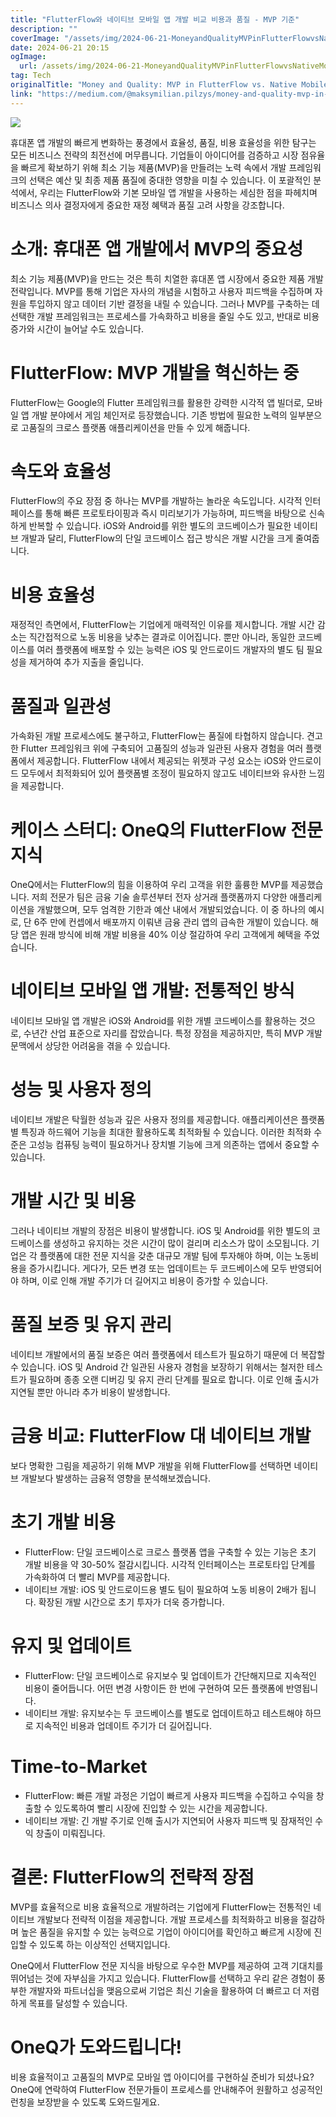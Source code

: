 ```yaml
---
title: "FlutterFlow와 네이티브 모바일 앱 개발 비교 비용과 품질 - MVP 기준"
description: ""
coverImage: "/assets/img/2024-06-21-MoneyandQualityMVPinFlutterFlowvsNativeMobileAppDevelopment_0.png"
date: 2024-06-21 20:15
ogImage: 
  url: /assets/img/2024-06-21-MoneyandQualityMVPinFlutterFlowvsNativeMobileAppDevelopment_0.png
tag: Tech
originalTitle: "Money and Quality: MVP in FlutterFlow vs. Native Mobile App Development"
link: "https://medium.com/@maksymilian.pilzys/money-and-quality-mvp-in-flutterflow-vs-native-mobile-app-development-ee230d2a4c21"
---
```



<img src="/assets/img/2024-06-21-MoneyandQualityMVPinFlutterFlowvsNativeMobileAppDevelopment_0.png" />

휴대폰 앱 개발의 빠르게 변화하는 풍경에서 효율성, 품질, 비용 효율성을 위한 탐구는 모든 비즈니스 전략의 최전선에 머무릅니다. 기업들이 아이디어를 검증하고 시장 점유율을 빠르게 확보하기 위해 최소 기능 제품(MVP)을 만들려는 노력 속에서 개발 프레임워크의 선택은 예산 및 최종 제품 품질에 중대한 영향을 미칠 수 있습니다. 이 포괄적인 분석에서, 우리는 FlutterFlow와 기본 모바일 앱 개발을 사용하는 세심한 점을 파헤치며 비즈니스 의사 결정자에게 중요한 재정 혜택과 품질 고려 사항을 강조합니다.

# 소개: 휴대폰 앱 개발에서 MVP의 중요성

최소 기능 제품(MVP)을 만드는 것은 특히 치열한 휴대폰 앱 시장에서 중요한 제품 개발 전략입니다. MVP를 통해 기업은 자사의 개념을 시험하고 사용자 피드백을 수집하며 자원을 투입하지 않고 데이터 기반 결정을 내릴 수 있습니다. 그러나 MVP를 구축하는 데 선택한 개발 프레임워크는 프로세스를 가속화하고 비용을 줄일 수도 있고, 반대로 비용 증가와 시간이 늘어날 수도 있습니다.

<div class="content-ad"></div>

# FlutterFlow: MVP 개발을 혁신하는 중

FlutterFlow는 Google의 Flutter 프레임워크를 활용한 강력한 시각적 앱 빌더로, 모바일 앱 개발 분야에서 게임 체인저로 등장했습니다. 기존 방법에 필요한 노력의 일부분으로 고품질의 크로스 플랫폼 애플리케이션을 만들 수 있게 해줍니다.

# 속도와 효율성

FlutterFlow의 주요 장점 중 하나는 MVP를 개발하는 놀라운 속도입니다. 시각적 인터페이스를 통해 빠른 프로토타이핑과 즉시 미리보기가 가능하며, 피드백을 바탕으로 신속하게 반복할 수 있습니다. iOS와 Android를 위한 별도의 코드베이스가 필요한 네이티브 개발과 달리, FlutterFlow의 단일 코드베이스 접근 방식은 개발 시간을 크게 줄여줍니다.

<div class="content-ad"></div>

# 비용 효율성

재정적인 측면에서, FlutterFlow는 기업에게 매력적인 이유를 제시합니다. 개발 시간 감소는 직간접적으로 노동 비용을 낮추는 결과로 이어집니다. 뿐만 아니라, 동일한 코드베이스를 여러 플랫폼에 배포할 수 있는 능력은 iOS 및 안드로이드 개발자의 별도 팀 필요성을 제거하여 추가 지출을 줄입니다.

# 품질과 일관성

가속화된 개발 프로세스에도 불구하고, FlutterFlow는 품질에 타협하지 않습니다. 견고한 Flutter 프레임워크 위에 구축되어 고품질의 성능과 일관된 사용자 경험을 여러 플랫폼에서 제공합니다. FlutterFlow 내에서 제공되는 위젯과 구성 요소는 iOS와 안드로이드 모두에서 최적화되어 있어 플랫폼별 조정이 필요하지 않고도 네이티브와 유사한 느낌을 제공합니다.

<div class="content-ad"></div>

# 케이스 스터디: OneQ의 FlutterFlow 전문 지식

OneQ에서는 FlutterFlow의 힘을 이용하여 우리 고객을 위한 훌륭한 MVP를 제공했습니다. 저희 전문가 팀은 금융 기술 솔루션부터 전자 상거래 플랫폼까지 다양한 애플리케이션을 개발했으며, 모두 엄격한 기한과 예산 내에서 개발되었습니다. 이 중 하나의 예시로, 단 6주 만에 컨셉에서 배포까지 이뤄낸 금융 관리 앱의 급속한 개발이 있습니다. 해당 앱은 원래 방식에 비해 개발 비용을 40% 이상 절감하여 우리 고객에게 혜택을 주었습니다.

# 네이티브 모바일 앱 개발: 전통적인 방식

네이티브 모바일 앱 개발은 iOS와 Android를 위한 개별 코드베이스를 활용하는 것으로, 수년간 산업 표준으로 자리를 잡았습니다. 특정 장점을 제공하지만, 특히 MVP 개발 문맥에서 상당한 어려움을 겪을 수 있습니다.

<div class="content-ad"></div>

# 성능 및 사용자 정의

네이티브 개발은 탁월한 성능과 깊은 사용자 정의를 제공합니다. 애플리케이션은 플랫폼별 특징과 하드웨어 기능을 최대한 활용하도록 최적화될 수 있습니다. 이러한 최적화 수준은 고성능 컴퓨팅 능력이 필요하거나 장치별 기능에 크게 의존하는 앱에서 중요할 수 있습니다.

# 개발 시간 및 비용

그러나 네이티브 개발의 장점은 비용이 발생합니다. iOS 및 Android를 위한 별도의 코드베이스를 생성하고 유지하는 것은 시간이 많이 걸리며 리소스가 많이 소모됩니다. 기업은 각 플랫폼에 대한 전문 지식을 갖춘 대규모 개발 팀에 투자해야 하며, 이는 노동비용을 증가시킵니다. 게다가, 모든 변경 또는 업데이트는 두 코드베이스에 모두 반영되어야 하며, 이로 인해 개발 주기가 더 길어지고 비용이 증가할 수 있습니다.

<div class="content-ad"></div>

# 품질 보증 및 유지 관리

네이티브 개발에서의 품질 보증은 여러 플랫폼에서 테스트가 필요하기 때문에 더 복잡할 수 있습니다. iOS 및 Android 간 일관된 사용자 경험을 보장하기 위해서는 철저한 테스트가 필요하며 종종 오랜 디버깅 및 유지 관리 단계를 필요로 합니다. 이로 인해 출시가 지연될 뿐만 아니라 추가 비용이 발생합니다.

# 금융 비교: FlutterFlow 대 네이티브 개발

보다 명확한 그림을 제공하기 위해 MVP 개발을 위해 FlutterFlow를 선택하면 네이티브 개발보다 발생하는 금융적 영향을 분석해보겠습니다.

<div class="content-ad"></div>

# 초기 개발 비용

- FlutterFlow: 단일 코드베이스로 크로스 플랫폼 앱을 구축할 수 있는 기능은 초기 개발 비용을 약 30-50% 절감시킵니다. 시각적 인터페이스는 프로토타입 단계를 가속화하여 더 빨리 MVP를 제공합니다.
- 네이티브 개발: iOS 및 안드로이드용 별도 팀이 필요하여 노동 비용이 2배가 됩니다. 확장된 개발 시간으로 초기 투자가 더욱 증가합니다.

# 유지 및 업데이트

- FlutterFlow: 단일 코드베이스로 유지보수 및 업데이트가 간단해지므로 지속적인 비용이 줄어듭니다. 어떤 변경 사항이든 한 번에 구현하여 모든 플랫폼에 반영됩니다.
- 네이티브 개발: 유지보수는 두 코드베이스를 별도로 업데이트하고 테스트해야 하므로 지속적인 비용과 업데이트 주기가 더 길어집니다.

<div class="content-ad"></div>

# Time-to-Market

- FlutterFlow: 빠른 개발 과정은 기업이 빠르게 사용자 피드백을 수집하고 수익을 창출할 수 있도록하여 빨리 시장에 진입할 수 있는 시간을 제공합니다.
- 네이티브 개발: 긴 개발 주기로 인해 출시가 지연되어 사용자 피드백 및 잠재적인 수익 창출이 미뤄집니다.

# 결론: FlutterFlow의 전략적 장점

MVP를 효율적으로 비용 효율적으로 개발하려는 기업에게 FlutterFlow는 전통적인 네이티브 개발보다 전략적 이점을 제공합니다. 개발 프로세스를 최적화하고 비용을 절감하며 높은 품질을 유지할 수 있는 능력으로 기업이 아이디어를 확인하고 빠르게 시장에 진입할 수 있도록 하는 이상적인 선택지입니다.

<div class="content-ad"></div>

OneQ에서 FlutterFlow 전문 지식을 바탕으로 우수한 MVP를 제공하여 고객 기대치를 뛰어넘는 것에 자부심을 가지고 있습니다. FlutterFlow를 선택하고 우리 같은 경험이 풍부한 개발자와 파트너십을 맺음으로써 기업은 최신 기술을 활용하여 더 빠르고 더 저렴하게 목표를 달성할 수 있습니다.

# OneQ가 도와드립니다!

비용 효율적이고 고품질의 MVP로 모바일 앱 아이디어를 구현하실 준비가 되셨나요? OneQ에 연락하여 FlutterFlow 전문가들이 프로세스를 안내해주어 원활하고 성공적인 런칭을 보장받을 수 있도록 도와드릴게요.